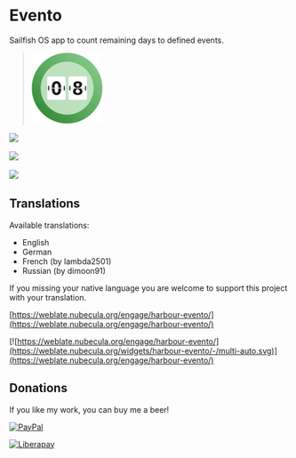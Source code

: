 # Evento
Sailfish OS app to count remaining days to defined events.

>![](icons/128x128/harbour-evento.png)

![](https://www.codefactor.io/repository/github/black-sheep-dev/harbour-evento/badge?style=plastic)

[![](https://github.com/black-sheep-dev/harbour-evento/actions/workflows/main.yml/badge.svg)](https://github.com/black-sheep-dev/harbour-evento/actions/workflows/main.yml)

![](http://weblate.nubecula.org/widgets/harbour-evento/-/harbour-evento/svg-badge.svg)

## Translations
Available translations:

- English
- German
- French (by lambda2501)
- Russian (by dimoon91)

If you missing your native language you are welcome to support this project with your translation.

[https://weblate.nubecula.org/engage/harbour-evento/](https://weblate.nubecula.org/engage/harbour-evento/)

[![https://weblate.nubecula.org/engage/harbour-evento/](https://weblate.nubecula.org/widgets/harbour-evento/-/multi-auto.svg)](https://weblate.nubecula.org/engage/harbour-evento/)

## Donations

If you like my work, you can buy me a beer! 

[![PayPal](https://www.paypalobjects.com/en_US/i/btn/btn_donate_LG.gif) ](https://www.paypal.com/paypalme/nubecula/1)

[![Liberapay](https://liberapay.com/assets/widgets/donate.svg)](https://liberapay.com/black-sheep-dev/donate)